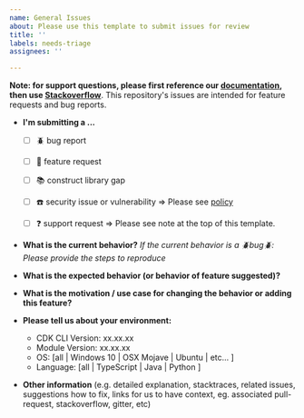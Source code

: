 ```yaml
---
name: General Issues
about: Please use this template to submit issues for review
title: ''
labels: needs-triage
assignees: ''

---
```


**Note: for support questions, please first reference our [documentation](https://docs.aws.amazon.com/cdk/api/latest), then use [Stackoverflow](https://stackoverflow.com/questions/ask?tags=aws-cdk)**. This repository's issues are intended for feature requests and bug reports.

* **I'm submitting a ...**
  - [ ] :beetle: bug report
  - [ ] :rocket: feature request
  - [ ] :books: construct library gap
  - [ ] :phone: security issue or vulnerability => Please see [policy](https://github.com/aws/aws-cdk/security/policy)
  - [ ] :question: support request => Please see note at the top of this template.


* **What is the current behavior?**
*If the current behavior is a :beetle:bug:beetle:: Please provide the steps to reproduce*



* **What is the expected behavior (or behavior of feature suggested)?**



* **What is the motivation / use case for changing the behavior or adding this feature?**



* **Please tell us about your environment:**

  - CDK CLI Version: xx.xx.xx
  - Module Version: xx.xx.xx
  - OS: [all | Windows 10 | OSX Mojave | Ubuntu | etc... ]
  - Language: [all | TypeScript | Java | Python ]


* **Other information** (e.g. detailed explanation, stacktraces, related issues, suggestions how to fix, links for us to have context, eg. associated pull-request, stackoverflow, gitter, etc)
